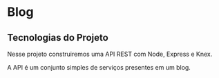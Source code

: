 # Blog

## Tecnologias do Projeto
Nesse projeto construiremos uma API REST com Node, Express e Knex.

A API é um conjunto simples de serviços presentes em um blog.